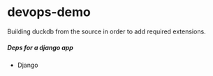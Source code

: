 # devops-demo
Building duckdb from the source in order to add required extensions.


##### Deps for a django app
- Django
